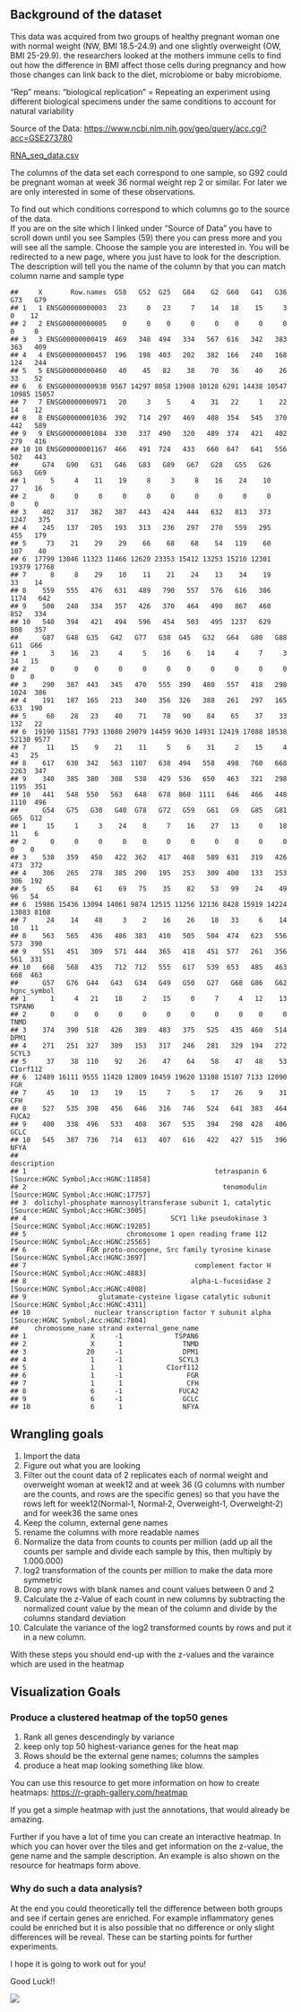 ## Background of the dataset

This data was acquired from two groups of healthy pregnant woman one
with normal weight (NW, BMI 18.5-24.9) and one slightly overweight (OW,
BMI 25-29.9). the researchers looked at the mothers immune cells to find
out how the difference in BMI affect those cells during pregnancy and
how those changes can link back to the diet, microbiome or baby
microbiome.

“Rep” means: “biological replication” = Repeating an experiment using
different biological specimens under the same conditions to account for
natural variability

Source of the Data:
<https://www.ncbi.nlm.nih.gov/geo/query/acc.cgi?acc=GSE273780>

[RNA\_seq\_data.csv](https://github.com/Dr-Eberle-Zentrum/Data-projects-with-R-and-GitHub/blob/main/Projects/t1mge/GSE273780_EukmRNAseq_counts.csv)

The columns of the data set each correspond to one sample, so G92 could
be pregnant woman at week 36 normal weight rep 2 or similar. For later
we are only interested in some of these observations.

To find out which conditions correspond to which columns go to the
source of the data.  
If you are on the site which I linked under “Source of Data” you have to
scroll down until you see Samples (59) there you can press more and you
will see all the sample. Choose the sample you are interested in. You
will be redirected to a new page, where you just have to look for the
description. The description will tell you the name of the column by
that you can match column name and sample type

    ##     X       Row.names  G58   G52  G25   G84    G2  G60   G41   G36   G73   G79
    ## 1   1 ENSG00000000003   23     0   23     7    14   18    15     3     0    12
    ## 2   2 ENSG00000000005    0     0    0     0     0    0     0     0     0     0
    ## 3   3 ENSG00000000419  469   348  494   334   567  616   342   383   363   409
    ## 4   4 ENSG00000000457  196   198  403   202   382  166   240   168   124   244
    ## 5   5 ENSG00000000460   40    45   82    38    70   36    40    26    33    52
    ## 6   6 ENSG00000000938 9567 14297 8058 13908 10128 6291 14438 10547 10985 15057
    ## 7   7 ENSG00000000971   20     3    5     4    31   22     1    22    14    12
    ## 8   8 ENSG00000001036  392   714  297   469   408  354   545   370   442   589
    ## 9   9 ENSG00000001084  330   337  490   320   489  374   421   402   279   416
    ## 10 10 ENSG00000001167  466   491  724   433   660  647   641   556   502   443
    ##      G74   G90   G31   G46   G83   G89   G67   G28   G55   G26   G63   G69
    ## 1      5     4    11    19     8     3     8    16    24    10    27    16
    ## 2      0     0     0     0     0     0     0     0     0     0     0     0
    ## 3    402   317   382   387   443   424   444   632   813   373  1247   375
    ## 4    245   137   205   193   313   236   297   270   559   295   455   179
    ## 5     73    21    29    29    66    68    68    54   119    60   107    40
    ## 6  17799 13046 11323 11466 12620 23353 15412 13253 15210 12301 19379 17768
    ## 7      8     8    29    10    11    21    24    13    34    19    33    14
    ## 8    559   555   476   631   489   790   557   576   616   386  1174   642
    ## 9    500   240   334   357   426   370   464   490   867   460   852   334
    ## 10   540   394   421   494   596   454   503   495  1237   629   808   357
    ##      G87   G48  G35   G42   G77   G38  G45   G32   G64   G80   G88   G11  G66
    ## 1      3    16   23     4     5    16    6    14     4     7     3    34   15
    ## 2      0     0    0     0     0     0    0     0     0     0     0     0    0
    ## 3    290   387  443   345   470   555  399   480   557   418   298  1024  386
    ## 4    191   187  165   213   340   356  326   388   261   297   165   633  190
    ## 5     60    28   23    40    71    78   90    84    65    37    33   132   22
    ## 6  19190 11581 7793 13080 29079 14459 9630 14931 12419 17088 18538 52130 9577
    ## 7     11    15    9    21    11     5    6    31     2    15     4    43   25
    ## 8    617   630  342   563  1107   638  494   558   498   760   668  2263  347
    ## 9    340   385  380   308   538   429  536   650   463   321   298  1195  351
    ## 10   441   548  550   563   648   678  860  1111   646   466   448  1110  496
    ##      G54   G75   G30   G40  G78   G72   G59   G61   G9   G85   G81   G65  G12
    ## 1     15     1     3    24    8     7    16    27   13     0    18    11    6
    ## 2      0     0     0     0    0     0     0     0    0     0     0     0    0
    ## 3    530   359   450   422  362   417   468   589  631   319   426   473  372
    ## 4    306   265   278   385  290   195   253   309  400   133   253   306  192
    ## 5     65    84    61    69   75    35    82    53   99    24    49    96   54
    ## 6  15986 15436 13094 14061 9874 12515 11256 12136 8428 15919 14224 13083 8108
    ## 7     24    14    48     3    2    16    26    18   33     6    14    10   11
    ## 8    563   565   436   486  383   410   505   504  474   623   556   573  390
    ## 9    551   451   309   571  444   365   418   451  577   261   356   561  331
    ## 10   668   568   435   712  712   555   617   539  653   485   463   668  463
    ##      G57   G76  G44   G43   G34   G49   G50   G27   G68  G86   G62 hgnc_symbol
    ## 1      1     4   21    18     2    15     0     7     4   12    13      TSPAN6
    ## 2      0     0    0     0     0     0     0     0     0    0     0        TNMD
    ## 3    374   390  518   426   389   483   375   525   435  460   514        DPM1
    ## 4    271   251  327   309   153   317   246   281   329  194   272       SCYL3
    ## 5     37    38  110    92    26    47    64    58    47   48    53    C1orf112
    ## 6  12489 16111 9555 11428 12809 10459 19620 13108 15107 7133 12090         FGR
    ## 7     45    10   13    19    15     7     5    17    26    9    31         CFH
    ## 8    527   535  398   456   646   316   746   524   641  383   464       FUCA2
    ## 9    400   338  496   533   408   367   535   394   298  428   406        GCLC
    ## 10   545   387  736   714   613   407   616   422   427  515   396        NFYA
    ##                                                                                       description
    ## 1                                               tetraspanin 6 [Source:HGNC Symbol;Acc:HGNC:11858]
    ## 2                                                 tenomodulin [Source:HGNC Symbol;Acc:HGNC:17757]
    ## 3  dolichyl-phosphate mannosyltransferase subunit 1, catalytic [Source:HGNC Symbol;Acc:HGNC:3005]
    ## 4                                    SCY1 like pseudokinase 3 [Source:HGNC Symbol;Acc:HGNC:19285]
    ## 5                         chromosome 1 open reading frame 112 [Source:HGNC Symbol;Acc:HGNC:25565]
    ## 6               FGR proto-oncogene, Src family tyrosine kinase [Source:HGNC Symbol;Acc:HGNC:3697]
    ## 7                                          complement factor H [Source:HGNC Symbol;Acc:HGNC:4883]
    ## 8                                         alpha-L-fucosidase 2 [Source:HGNC Symbol;Acc:HGNC:4008]
    ## 9                  glutamate-cysteine ligase catalytic subunit [Source:HGNC Symbol;Acc:HGNC:4311]
    ## 10                nuclear transcription factor Y subunit alpha [Source:HGNC Symbol;Acc:HGNC:7804]
    ##    chromosome_name strand external_gene_name
    ## 1                X     -1             TSPAN6
    ## 2                X      1               TNMD
    ## 3               20     -1               DPM1
    ## 4                1     -1              SCYL3
    ## 5                1      1           C1orf112
    ## 6                1     -1                FGR
    ## 7                1      1                CFH
    ## 8                6     -1              FUCA2
    ## 9                6     -1               GCLC
    ## 10               6      1               NFYA

## Wrangling goals

1.  Import the data
2.  Figure out what you are looking
3.  Filter out the count data of 2 replicates each of normal weight and
    overweight woman at week12 and at week 36 (G columns with number are
    the counts, and rows are the specific genes) so that you have the
    rows left for week12(Normal‑1, Normal‑2, Overweight‑1, Overweight‑2)
    and for week36 the same ones
4.  Keep the column, external gene names
5.  rename the columns with more readable names
6.  Normalize the data from counts to counts per million (add up all the
    counts per sample and divide each sample by this, then multiply by
    1.000.000)
7.  log2 transformation of the counts per million to make the data more
    symmetric
8.  Drop any rows with blank names and count values between 0 and 2
9.  Calculate the z-Value of each count in new columns by subtracting
    the normalized count value by the mean of the column and divide by
    the columns standard deviation
10. Calculate the variance of the log2 transformed counts by rows and
    put it in a new column.

With these steps you should end-up with the z-values and the varaince
which are used in the heatmap

## Visualization Goals

### Produce a clustered heatmap of the top50 genes

1.  Rank all genes descendingly by variance
2.  keep only top 50 highest-variance genes for the heat map
3.  Rows should be the external gene names; columns the samples
4.  produce a heat map looking something like blow.

You can use this resource to get more information on how to create
heatmaps: <https://r-graph-gallery.com/heatmap>

If you get a simple heatmap with just the annotations, that would
already be amazing.

Further if you have a lot of time you can create an interactive heatmap.
In which you can hover over the tiles and get information on the
z-value, the gene name and the sample description. An example is also
shown on the resource for heatmaps form above.

### Why do such a data analysis?

At the end you could theoretically tell the difference between both
groups and see if certain genes are enriched. For example inflammatory
genes could be enriched but it is also possible that no difference or
only slight differences will be reveal. These can be starting points for
further experiments.

I hope it is going to work out for you!

Good Luck!!

![](https://raw.githubusercontent.com/Dr-Eberle-Zentrum/Data-projects-with-R-and-GitHub/refs/heads/main/Projects/t1mge/Heatmap%20beispiel.png)
